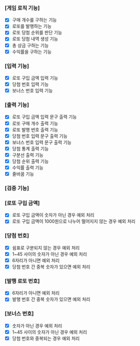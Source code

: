 ### [게임 로직 기능]
- [x] 구매 개수를 구하는 기능
- [x] 로또를 발행하는 기능
- [x] 로또 당첨 순위를 판단 기능
- [x] 로또 당첨 내역 생성 기능
- [x] 총 상금 구하는 기능
- [x] 수익률을 구하는 기능

### [입력 기능]
- [x] 로또 구입 금액 입력 기능
- [x] 당첨 번호 입력 기능
- [x] 보너스 번호 입력 기능

### [출력 기능]
- [x] 로또 구입 금액 입력 문구 출력 기능
- [x] 로또 구매 개수 출력 기능
- [x] 로또 발행 번호 출력 기능
- [x] 당첨 번호 입력 문구 출력 기능
- [x] 보너스 번호 입력 문구 출력 기능
- [x] 당첨 통계 출력 기능
- [x] 구분선 출력 기능
- [x] 당첨 순위 출력 기능
- [x] 수익률 출력 기능
- [x] 줄바꿈 기능 

### [검증 기능]
### [로또 구입 금액]
- [x] 로또 구입 금액이 숫자가 아닌 경우 예외 처리
- [x] 로또 구입 금액이 1000원으로 나누어 떨어지지 않는 경우 예외 처리

### [당첨 번호]
- [x] 쉼표로 구분되지 않는 경우 예외 처리
- [x] 1~45 사이의 숫자가 아닌 경우 예외 처리
- [x] 6자리가 아니면 예외 처리
- [x] 당첨 번호 간 중복 숫자가 있으면 예외 처리

### [발행 로또 번호]
- [x] 6자리가 아니면 예외 처리
- [x] 발행 번호 간 중복 숫자가 있으면 예외 처리

### [보너스 번호]
- [x] 숫자가 아닌 경우 예외 처리
- [x] 1~45 사이의 숫자가 아닌 경우 예외 처리
- [x] 당첨 번호와 중복되는 경우 예외 처리